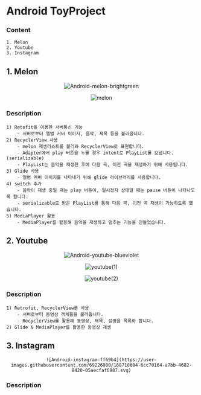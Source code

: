 # Android ToyProject

### Content
    1. Melon
    2. Youtube
    3. Instagram

## 1. Melon
<div align=center>
  
  ![Android-melon-brightgreen](https://user-images.githubusercontent.com/69226800/168702611-e3ea39cc-71dc-4b03-ad6e-0b4442b15359.svg)
  
  ![melon](https://user-images.githubusercontent.com/69226800/168709620-77e582d2-774e-45f9-b7dc-b46f51a67b3d.gif)
  
</div>

### Description

    1) Retofit을 이용한 서버통신 기능
        - 서버로부터 앨범 커버 이미지, 음악, 제목 등을 불러옵니다.
    2) RecyclerView 사용
        - melon 재생리스트를 불러와 RecyclerView로 표현합니다.
        - Adapter에서 play 버튼을 누를 경우 intent로 PlayList를 보냅니다.(serializable)
        - PlayList는 음악을 재생한 후에 다음 곡, 이전 곡을 재생하기 위해 사용됩니다.
    3) Glide 사용
        - 앨범 커버 이미지를 나타내기 위해 glide 라이브러리를 사용합니다.
    4) switch 추가
        - 음악이 재생 중일 때는 play 버튼이, 일시정지 상태일 때는 pause 버튼이 나타나도록 합니다.
        - serializable로 받은 PlayList를 통해 다음 곡, 이전 곡 재생이 가능하도록 했습니다.
    5) MediaPlayer 활용
        - MediaPlayer를 활용해 음악을 재생하고 멈추는 기능을 만들었습니다.

## 2. Youtube
<div align=center>
  
  ![Android-youtube-blueviolet](https://user-images.githubusercontent.com/69226800/168702500-4e673f94-0eaa-4d9c-8abd-d22da799e992.svg)
  
  ![youtube(1)](https://user-images.githubusercontent.com/69226800/168701908-e3933171-e39a-4e9b-a04b-4dd9948d74e7.gif)
    
  ![youtube(2)](https://user-images.githubusercontent.com/69226800/168701941-3dc62ff5-084d-4e6c-8993-5dfc44ce0513.gif)
  
</div>

### Description

    1) Retrofit, RecyclerView를 사용
        - 서버로부터 동영상 객체들을 불러옵니다.
        - RecyclerView를 활용해 동영상, 제목, 설명을 목록화 합니다.
    2) Glide & MediaPlayer를 활용한 동영상 재생
    
## 3. Instagram

<div align=center>
    
    ![Android-instagram-ff69b4](https://user-images.githubusercontent.com/69226800/168710684-6cc70164-a7bb-4682-8420-05aecfaf6987.svg)
    
    

</div>

### Description
